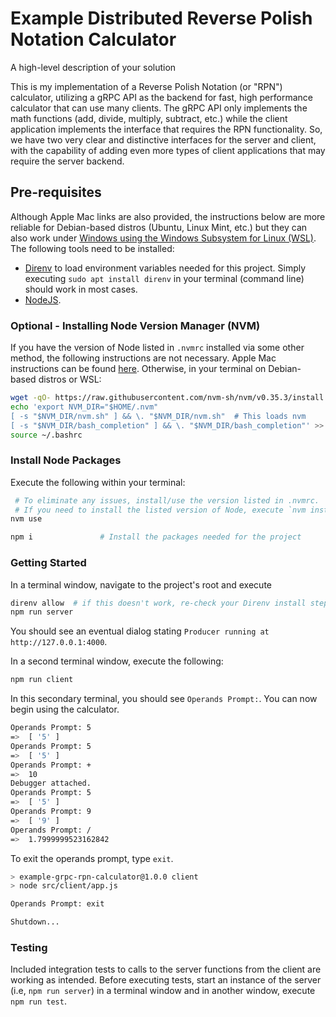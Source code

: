 # Example Distributed Reverse Polish Notation Calculator

A high-level description of your solution

This is my implementation of a Reverse Polish Notation (or "RPN") calculator, utilizing a gRPC API as the backend for fast, high performance calculator that can use many clients.  The gRPC API only implements the math functions (add, divide, multiply, subtract, etc.) while the client application implements the interface that requires the RPN functionality.  So, we have two very clear and distinctive interfaces for the server and client, with the capability of adding even more types of client applications that may require the server backend.

## Pre-requisites

Although Apple Mac links are also provided, the instructions below are more reliable for Debian-based distros (Ubuntu, Linux Mint, etc.) but they can also work under [Windows using the Windows Subsystem for Linux (WSL)](https://docs.microsoft.com/en-us/windows/wsl/about).  The following tools need to be installed:

- [Direnv](https://direnv.net) to load environment variables needed for this project.  Simply executing `sudo apt install direnv` in your terminal (command line) should work in most cases.
- [NodeJS](https://nodejs.org/en/download/).

### Optional - Installing Node Version Manager (NVM)

If you have the version of Node listed in `.nvmrc` installed via some other method, the following instructions are not necessary.  Apple Mac instructions can be found [here](https://tecadmin.net/install-nvm-macos-with-homebrew).  Otherwise, in your terminal on Debian-based distros or WSL:

```bash
wget -qO- https://raw.githubusercontent.com/nvm-sh/nvm/v0.35.3/install.sh | bash
echo 'export NVM_DIR="$HOME/.nvm"
[ -s "$NVM_DIR/nvm.sh" ] && \. "$NVM_DIR/nvm.sh"  # This loads nvm
[ -s "$NVM_DIR/bash_completion" ] && \. "$NVM_DIR/bash_completion"' >> ~/.bashrc
source ~/.bashrc
```

### Install Node Packages

Execute the following within your terminal:

```bash
 # To eliminate any issues, install/use the version listed in .nvmrc.  
 # If you need to install the listed version of Node, execute `nvm install <version-listed-in-.nvmrc>`
nvm use            

npm i               # Install the packages needed for the project
```

### Getting Started

In a terminal window, navigate to the project's root and execute 

```bash
direnv allow  # if this doesn't work, re-check your Direnv install steps above
npm run server
```

You should see an eventual dialog stating `Producer running at http://127.0.0.1:4000`.

In a second terminal window, execute the following:

```bash
npm run client
```

In this secondary terminal, you should see `Operands Prompt:`.  You can now begin using the calculator.

```bash
Operands Prompt: 5
=>  [ '5' ]
Operands Prompt: 5
=>  [ '5' ]
Operands Prompt: +
=>  10
Debugger attached.
Operands Prompt: 5
=>  [ '5' ]
Operands Prompt: 9
=>  [ '9' ]
Operands Prompt: /
=>  1.7999999523162842
```

To exit the operands prompt, type `exit`.

```bash
> example-grpc-rpn-calculator@1.0.0 client
> node src/client/app.js

Operands Prompt: exit

Shutdown...
```

### Testing

Included integration tests to calls to the server functions from the client are working as intended.  Before executing tests, start an instance of the server (i.e, `npm run server`) in a terminal window and in another window, execute `npm run test`.
